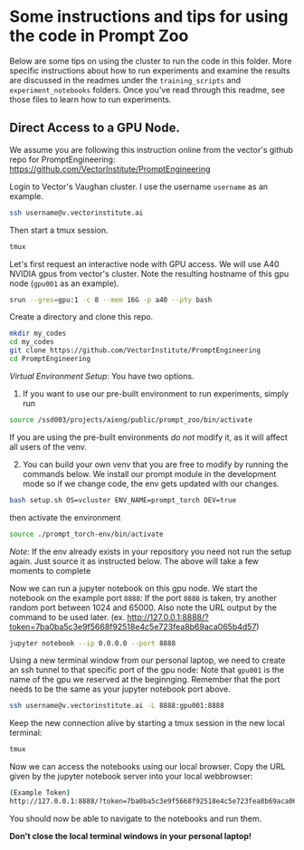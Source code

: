 
# Some instructions and tips for using the code in Prompt Zoo

Below are some tips on using the cluster to run the code in this folder. More specific instructions about how to run experiments and examine the results are discussed in the readmes under the `training_scripts` and `experiment_notebooks` folders. Once you've read through this readme, see those files to learn how to run experiments.

## Direct Access to a GPU Node.

We assume you are following this instruction online from the vector's github repo for PromptEngineering:
https://github.com/VectorInstitute/PromptEngineering


Login to Vector's Vaughan cluster. I use the username `username` as an example.
```bash
ssh username@v.vectorinstitute.ai
```

Then start a tmux session.
```bash
tmux
```

Let's first request an interactive node with GPU access. We will use A40 NVIDIA gpus from vector's cluster.
Note the resulting hostname of this gpu node (`gpu001` as an example).
```bash
srun --gres=gpu:1 -c 8 --mem 16G -p a40 --pty bash
```

Create a directory and clone this repo.
```bash
mkdir my_codes
cd my_codes
git clone https://github.com/VectorInstitute/PromptEngineering
cd PromptEngineering
```

*Virtual Environment Setup*: You have two options.

1) If you want to use our pre-built environment to run experiments, simply run
```bash
source /ssd003/projects/aieng/public/prompt_zoo/bin/activate
```
If you are using the pre-built environments *do not* modify it, as it will affect all users of the venv.

2) You can build your own venv that you are free to modify by running the commands below. We install our prompt module in the development mode so if we change code, the env gets updated with our changes.
```bash
bash setup.sh OS=vcluster ENV_NAME=prompt_torch DEV=true
```
then activate the environment
```bash
source ./prompt_torch-env/bin/activate
```
*Note*: If the env already exists in your repository you need not run the setup again. Just source it as instructed below. The above will take a few moments to complete

Now we can run a jupyter notebook on this gpu node. We start the notebook on the example port `8888`:
If the port `8888` is taken, try another random port between 1024 and 65000.
Also note the URL output by the command to be used later. (ex. http://127.0.0.1:8888/?token=7ba0ba5c3e9f5668f92518e4c5e723fea8b69aca065b4d57)

```bash
jupyter notebook --ip 0.0.0.0 --port 8888
```

Using a new terminal window from our personal laptop, we need to create an ssh tunnel to that specific port of the gpu node:
Note that `gpu001` is the name of the gpu we reserved at the beginnging. Remember that the port needs to be the same as your jupyter notebook port above.
```bash
ssh username@v.vectorinstitute.ai -L 8888:gpu001:8888
```

Keep the new connection alive by starting a tmux session in the new local terminal:
```bash
tmux
```

Now we can access the notebooks using our local browser. Copy the URL given by the jupyter notebook server into your local webbrowser:
```bash
(Example Token)
http://127.0.0.1:8888/?token=7ba0ba5c3e9f5668f92518e4c5e723fea8b69aca065b4d57
```

You should now be able to navigate to the notebooks and run them.

**Don't close the local terminal windows in your personal laptop!**
